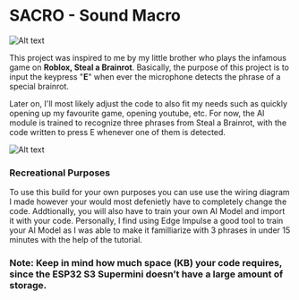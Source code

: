 # **SACRO - Sound Macro**
![Alt text](https://media.discordapp.net/attachments/1274145696051888231/1428219804891873401/Screenshot_2025-10-15_at_23.08.24.png?ex=68f1b4d8&is=68f06358&hm=ea25107b54b1e76517a875da6dc7fe135d949725b2eb8c42c3495b681f737a81&=&format=webp&quality=lossless&width=2056&height=1156)

This project was inspired to me by my little brother who plays the infamous game on **Roblox, Steal a Brainrot**. Basically, the purpose of this project is to input the keypress "**E**" when ever the microphone detects the phrase of a special brainrot. 

Later on, I'll most likely adjust the code to also fit my needs such as quickly opening up my favourite game, opening youtube, etc. For now, the AI module is trained to recognize three phrases from Steal a Brainrot, with the code written to press E whenever one of them is detected.


![Alt text](https://uk.moyens.net/wp-content/uploads/2025/07/Unlocking-Secret-Brainrots-Master-Steal-a-Brainrot-Game-Tips.webp.jpeg)

### **Recreational Purposes**
To use this build for your own purposes you can use use the wiring diagram I made however your would most defenietly have to completely change the code. Addtionally, you will also have to train your own AI Model and import it with your code. Personally, I find using Edge Impulse a good tool to train your AI Model as I was able to make it familliarize with 3 phrases in under 15 minutes with the help of the tutorial.

### **Note**: Keep in mind how much space (KB) your code requires, since the ESP32 S3 Supermini doesn’t have a large amount of storage.
